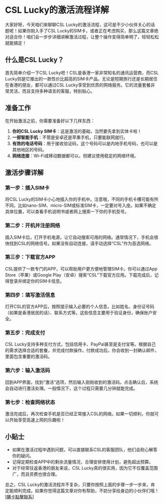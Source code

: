 # CSL Lucky的激活流程详解

大家好呀，今天咱们来聊聊CSL Lucky的激活流程，这可是不少小伙伴关心的话题呢！如果你刚入手了CSL Lucky的SIM卡，或者正在考虑购买，那么这篇文章绝对适合你！咱们会一步步详细讲解激活过程，让整个操作变得简单明了，轻轻松松就能搞定！

## 什么是CSL Lucky？

首先简单介绍一下CSL Lucky吧！CSL是香港一家非常知名的通讯运营商，而CSL Lucky则是它推出的一款性价比超高的SIM卡产品。无论是短期旅行还是长期居住在香港的朋友，都可以通过CSL Lucky享受到优质的网络服务。它的流量套餐非常灵活，而且支持多种语言的客服，特别贴心。

## 准备工作

在开始激活之前，你需要准备好以下几样东西：

1. **你的CSL Lucky SIM卡**：这是激活的基础，当然要先拿到实体卡啦！
2. **一部智能手机**：不管是安卓还是苹果手机，只要能联网就行。
3. **有效的电话号码**：用于接收验证码，这个号码可以是内地手机号码，也可以是其他地区的号码。
4. **网络连接**：Wi-Fi或移动数据都可以，但建议使用稳定的网络环境。

## 激活步骤详解

### 第一步：插入SIM卡

将CSL Lucky的SIM卡小心地插入你的手机中。注意哦，不同的手机卡槽可能有所不同，比如nano-SIM、micro-SIM或标准SIM卡，一定要对号入座。如果不确定具体位置，可以查看手机说明书或者网上搜索一下你的手机型号。

### 第二步：开机并注册网络

插入SIM卡后，打开手机电源，让它自动搜索可用的网络。通常情况下，手机会很快找到CSL的网络信号。如果没有自动连接，请手动选择“CSL”作为首选网络。

### 第三步：下载官方APP

CSL提供了一款专门的APP，可以帮助用户更方便地管理SIM卡。你可以通过App Store（苹果）或Google Play（安卓）搜索“CSL”下载官方应用。下载完成后，记得登录并绑定你的SIM卡信息。

### 第四步：填写激活信息

打开CSL的官方APP后，按照提示输入必要的个人信息，比如姓名、身份证号码（如果是香港居民的话）、联系方式等。这些信息主要用于验证身份，确保账户安全。

### 第五步：完成支付

CSL Lucky支持多种支付方式，包括信用卡、PayPal甚至是支付宝等。根据自己的需求选择合适的套餐，并完成付款操作。付款成功后，你会收到一封确认邮件，里面包含重要的激活码。

### 第六步：输入激活码

回到APP界面，找到“激活”选项，然后输入刚刚收到的激活码。点击确认后，系统会自动进行激活处理。一般情况下，这个过程只需要几分钟就能完成。

### 第七步：检查网络状态

激活完成后，再次检查手机是否已经正常接入CSL的网络。如果一切顺利，你就可以开始享受高速上网的乐趣啦！

## 小贴士

- 如果在激活过程中遇到问题，可以直接联系CSL的客服团队，他们会耐心解答你的疑问。
- 记得定期检查APP中的剩余流量情况，合理安排使用计划，避免超出预算。
- 对于经常往返香港的朋友来说，CSL Lucky真的很实用，因为它不仅覆盖范围广，而且资费也很合理。

总之，CSL Lucky的激活流程并不复杂，只要你按照上面的步骤一步一步来，肯定能顺利完成。如果你觉得这篇文章对你有帮助，不妨分享给身边的小伙伴们哦！[[購卡點擊聯系](https://t.me/s/esim1088)]